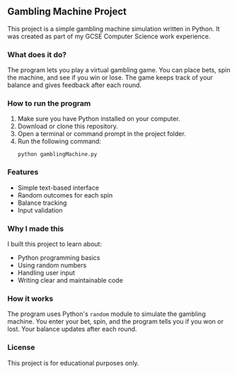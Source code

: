 ## Gambling Machine Project

This project is a simple gambling machine simulation written in Python. It was created as part of my GCSE Computer Science work experience.

### What does it do?
The program lets you play a virtual gambling game. You can place bets, spin the machine, and see if you win or lose. The game keeps track of your balance and gives feedback after each round.

### How to run the program
1. Make sure you have Python installed on your computer.
2. Download or clone this repository.
3. Open a terminal or command prompt in the project folder.
4. Run the following command:
   ```
   python gamblingMachine.py
   ```

### Features
- Simple text-based interface
- Random outcomes for each spin
- Balance tracking
- Input validation

### Why I made this
I built this project to learn about:
- Python programming basics
- Using random numbers
- Handling user input
- Writing clear and maintainable code

### How it works
The program uses Python's `random` module to simulate the gambling machine. You enter your bet, spin, and the program tells you if you won or lost. Your balance updates after each round.

### License
This project is for educational purposes only.
